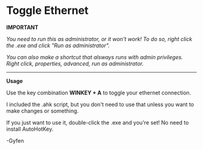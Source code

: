 # Toggle Ethernet

**IMPORTANT**

_You need to run this as administrator, or it won't work! To do so, right click the .exe and click "Run as administrator"._

_You can also make a shortcut that alsways runs with admin privileges. Right click, properties, advanced, run as administrator._

***
**Usage**

Use the key combination **WINKEY + A** to toggle your ethernet connection.

I included the .ahk script, but you don't need to use that unless you want to make changes or something.

If you just want to use it, double-click the .exe and you're set! No need to install AutoHotKey.

-Gyfen

